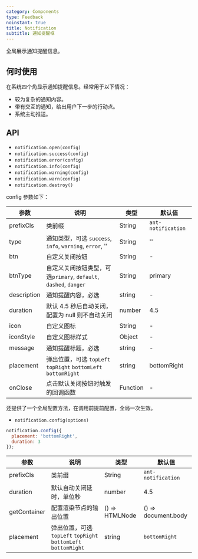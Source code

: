 ```yaml
---
category: Components
type: Feedback
noinstant: true
title: Notification
subtitle: 通知提醒框
---
```


全局展示通知提醒信息。

## 何时使用

在系统四个角显示通知提醒信息。经常用于以下情况：

- 较为复杂的通知内容。
- 带有交互的通知，给出用户下一步的行动点。
- 系统主动推送。

## API

- `notification.open(config)`
- `notification.success(config)`
- `notification.error(config)`
- `notification.info(config)`
- `notification.warning(config)`
- `notification.warn(config)`
- `notification.destroy()`

config 参数如下：

| 参数 | 说明 | 类型 | 默认值 |
| --- | --- | --- | --- |
| prefixCls | 类前缀 | String | `ant-notification` |
| type | 通知类型，可选 `success`, `info`, `warning`, `error`, '' | String | '' |
| btn | 自定义关闭按钮 | String | - |
| btnType | 自定义关闭按钮类型，可选`primary`, `default`, `dashed`, `danger` | String | primary |
| description | 通知提醒内容，必选 | string | - |
| duration | 默认 4.5 秒后自动关闭，配置为 null 则不自动关闭 | number | 4.5 |
| icon | 自定义图标 | String | - |
| iconStyle | 自定义图标样式 | Object | - |
| message | 通知提醒标题，必选 | string | - |
| placement | 弹出位置，可选 `topLeft` `topRight` `bottomLeft` `bottomRight` | string | bottomRight |
| onClose | 点击默认关闭按钮时触发的回调函数 | Function | - |

还提供了一个全局配置方法，在调用前提前配置，全局一次生效。

- `notification.config(options)`

```js
notification.config({
  placement: 'bottomRight',
  duration: 3
});
```

| 参数 | 说明 | 类型 | 默认值 |
| --- | --- | --- | --- |
| prefixCls | 类前缀 | String | `ant-notification` |
| duration | 默认自动关闭延时，单位秒 | number | 4.5 |
| getContainer | 配置渲染节点的输出位置 | () => HTMLNode | () => document.body |
| placement | 弹出位置，可选 `topLeft` `topRight` `bottomLeft` `bottomRight` | string | `bottomRight` |
